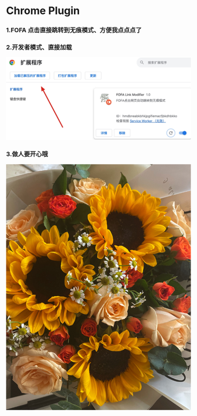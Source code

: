 # Chrome Plugin 

### 1.FOFA 点击直接跳转到无痕模式、方便我点点点了
### 2.开发者模式、直接加载

![](media/16938078320011.jpg)
### 3.做人要开心哦

![](media/16938081094007.jpg)

